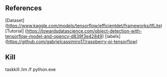 ## References

[Dataset] (https://www.kaggle.com/models/tensorflow/efficientdet/frameworks/tfLite)
[Tutorial] (https://towardsdatascience.com/object-detection-with-tensorflow-model-and-opencv-d839f3e42849)
[labels] (https://github.com/gabrielcassimiro17/raspberry-pi-tensorflow)

## Kill

taskkill /im /f python.exe